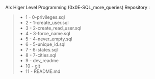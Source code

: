 Alx Higer Level Programming (0x0E-SQL_more_queries) Repository :
> - 1 - 0-privileges.sql
> - 2 - 1-create_user.sql
> - 3 - 2-create_read_user.sql
> - 4 - 3-force_name.sql
> - 5 - 4-never_empty.sql
> - 6 - 5-unique_id.sql
> - 7 - 6-states.sql
> - 8 - 7-cities.sql
> - 9 - dev_readme
> - 10 - git
> - 11 - README.md
